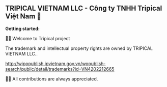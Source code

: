 ## TRIPICAL VIETNAM LLC - Công ty TNHH Tripical Việt Nam 👋


**Getting started:**

🙋‍♀️ Welcome to Tripical project

The trademark and intellectual property rights are owned by TRIPICAL VIETNAM LLC..

http://wipopublish.ipvietnam.gov.vn/wopublish-search/public/detail/trademarks?id=VN4202212665


👩‍💻 All contributions are always appreciated.
